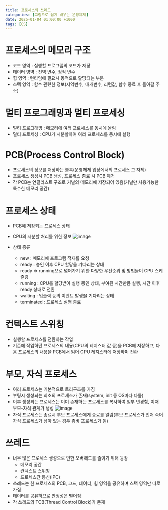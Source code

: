 ```yaml
---
title: 프로세스와 쓰레드
categories: [그림으로 쉽게 배우는 운영체제]
date: 2025-01-04 01:00:00 +1000
tags: [CS]
---
```


# 프로세스의 메모리 구조
- 코드 영역 : 실행할 프로그램의 코드가 저장
- 데이터 영역 : 전역 변수, 정적 변수
- 힙 영역 : 런타임에 필요시 동적으로 할당되는 부분
- 스택 영역 : 함수 관련한 정보(지역변수, 매개변수, 리턴값, 함수 종료 후 돌아갈 주소)

# 멀티 프로그래밍과 멀티 프로세싱
- 멀티 프로그래밍 : 메모리에 여러 프로세스를 동시에 올림
- 멀티 프로세싱 : CPU가 시분할하여 여러 프로세스를 동시에 실행

# PCB(Process Control Block)
- 프로세스의 정보를 저장하는 블록(운영체제 입장에서의 프로세스 그 자체)
- 프로세스 생성시 PCB 생성, 프로세스 종료 시 PCB 제거
- 각 PCB는 연결리스트 구조로 커널의 메모리에 저장되어 있음(커널만 사용가능한 특수한 메모리 공간)

# 프로세스 상태
- PCB에 저장되는 프로세스 상태
- CPU의 시분할 처리를 위한 정보
![image](https://github.com/user-attachments/assets/b739a819-4fbb-4550-b3cc-28893433a50c)

- 상태 종류
  - new : 메모리에 프로그램 적재를 요청
  - ready : 승인 이후 CPU 할당을 기다리는 상태
  - ready => running으로 넘어가기 위한 다양한 우선순위 및 방법들이 CPU 스케줄링
  - running : CPU를 할당받아 실행 중인 상태, 부여된 시간만큼 실행, 시간 이후 ready 상태로 전환
  - waiting : 입출력 등의 이벤트 발생을 기다리는 상태
  - terminated : 프로세스 실행 종료

# 컨텍스트 스위칭
- 실행할 프로세스를 전환하는 작업
- 기존에 작업하던 프로세스의 내용(CPU의 레지스터 값 등)을 PCB에 저장하고, 다음 프로세스의 내용을 PCB에서 읽어 CPU 레지스터에 저장하며 전환

# 부모, 자식 프로세스
- 여러 프로세스는 기본적으로 트리구조를 가짐
- 부팅시 생성되는 최초의 프로세스가 존재(system, init 등 OS마다 다름)
- 이후 생성되는 프로세스는 이미 존재하는 프로세스를 복사하여 일부 변경함, 이때 부모-자식 관계가 생성
![image](https://github.com/user-attachments/assets/7a974316-c75e-4a42-aa86-c46bcec8c0db)
- 자식 프로세스는 종료시 부모 프로세스에게 종료를 알림(부모 프로세스가 먼저 죽어 자식 프로세스가 남아 있는 경우 좀비 프로세스가 됨)

# 쓰레드
- 너무 많은 프로세스 생성으로 인한 오버헤드를 줄이기 위해 등장
  - 메모리 공간
  - 컨텍스트 스위칭
  - 프로세스간 통신(IPC)
- 쓰레드는 한 프로세스의 PCB, 코드, 데이터, 힙 영역을 공유하며 스택 영역만 따로 가짐
- 데이터를 공유하므로 안정성은 떨어짐
- 각 쓰레드의 TCB(Thread Control Block)가 존재